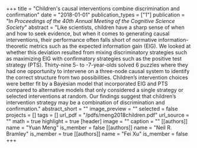 +++
title = "Children's causal interventions combine discrimination and confirmation"
date = "2018-01-01"
publication_types = ["1"]
publication = "In _Proceedings of the 40th Annual Meeting of the Cognitive Science Society_"
abstract = "Like scientists, children have a sharp sense of when and how to seek evidence, but when it comes to generating causal interventions, their performance often falls short of normative information-theoretic metrics such as the expected information gain (EIG). We looked at whether this deviation resulted from mixing discriminatory strategies such as maximizing EIG with confirmatory strategies such as the positive test strategy (PTS). Thirty-nine 5- to -7-year-olds solved 6 puzzles where they had one opportunity to intervene on a three-node causal system to identify the correct structure from two possibilities. Children’s intervention choices were better fit by a Bayesian model that incorporated EIG and PTS compared to alternative models that only considered a single strategy or selected interventions at random. Our findings suggest that children’s intervention strategy may be a combination of discrimination and confirmation."
abstract_short = ""
image_preview = ""
selected = false
projects = []
tags = []
url_pdf = "/pdfs/meng2018children.pdf"
url_source = ""
math = true
highlight = true
[header]
image = ""
caption = ""
[[authors]]
	name = "Yuan Meng"
	is_member = false
[[authors]]
	name = "Neil R. Bramley"
	is_member = true
[[authors]]
	name = "Fei Xu"
	is_member = false
+++
